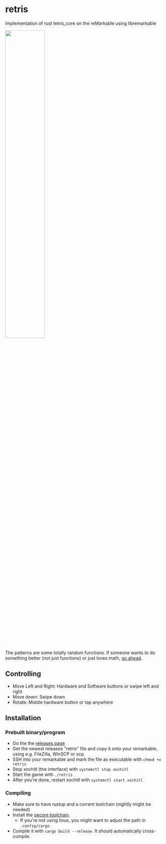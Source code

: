 # retris
Implementation of rust tetris_core on the reMarkable using libremarkable

<img width="50%" src="https://transfer.cosmos-ink.net/LSbSG/192.168.2.93.jpg">

The patterns are some totally random functions. If someone wants to do something better (not just functions) or just loves math, [go ahead](https://github.com/LinusCDE/retris/blob/929a597acbb9215dcb53663a4a9a415fb7bbc175/src/scene/game_scene.rs#L50).

## Controlling

- Move Left and Right: Hardware and Software buttons or swipe left and right
- Move down: Swipe down
- Rotate: Middle hardware button or tap anywhere

## Installation

### Prebuilt binary/program

- Go the the [releases page](https://github.com/LinusCDE/retris/releases)
- Get the newest releases "retris" file and copy it onto your remarkable, using e.g. FileZilla, WinSCP or scp.
- SSH into your remarkable and mark the file as executable with `chmod +x retris`
- Stop xochitl (the interface) with `systemctl stop xochitl`
- Start the game with `./retris`
- After you're done, restart xochitl with `systemctl start xochitl`

### Compiling

- Make sure to have rustup and a current toolchain (nightly might be needed)
- Install the [oecore toolchain](https://remarkable.engineering/).
  - If you're not using linux, you might want to adjust the path in `.config/cargo`
- Compile it with `cargo build --release`. It should automatically cross-compile.
